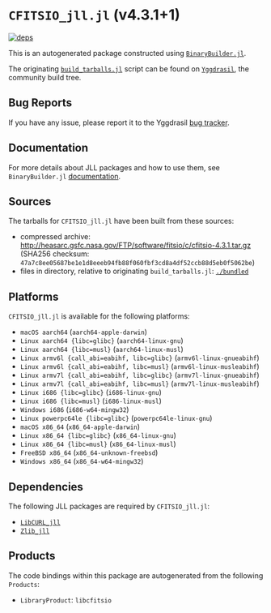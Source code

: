 # `CFITSIO_jll.jl` (v4.3.1+1)

[![deps](https://juliahub.com/docs/CFITSIO_jll/deps.svg)](https://juliahub.com/ui/Packages/CFITSIO_jll/LUCxV?page=2)

This is an autogenerated package constructed using [`BinaryBuilder.jl`](https://github.com/JuliaPackaging/BinaryBuilder.jl).

The originating [`build_tarballs.jl`](https://github.com/JuliaPackaging/Yggdrasil/blob/e320f050a68cc55fe7d880954a671b7b9bffca54/C/CFITSIO/build_tarballs.jl) script can be found on [`Yggdrasil`](https://github.com/JuliaPackaging/Yggdrasil/), the community build tree.

## Bug Reports

If you have any issue, please report it to the Yggdrasil [bug tracker](https://github.com/JuliaPackaging/Yggdrasil/issues).

## Documentation

For more details about JLL packages and how to use them, see `BinaryBuilder.jl` [documentation](https://docs.binarybuilder.org/stable/jll/).

## Sources

The tarballs for `CFITSIO_jll.jl` have been built from these sources:

* compressed archive: http://heasarc.gsfc.nasa.gov/FTP/software/fitsio/c/cfitsio-4.3.1.tar.gz (SHA256 checksum: `47a7c8ee05687be1e1d8eeeb94fb88f060fbf3cd8a4df52ccb88d5eb0f5062be`)
* files in directory, relative to originating `build_tarballs.jl`: [`./bundled`](https://github.com/JuliaPackaging/Yggdrasil/tree/e320f050a68cc55fe7d880954a671b7b9bffca54/C/CFITSIO/bundled)

## Platforms

`CFITSIO_jll.jl` is available for the following platforms:

* `macOS aarch64` (`aarch64-apple-darwin`)
* `Linux aarch64 {libc=glibc}` (`aarch64-linux-gnu`)
* `Linux aarch64 {libc=musl}` (`aarch64-linux-musl`)
* `Linux armv6l {call_abi=eabihf, libc=glibc}` (`armv6l-linux-gnueabihf`)
* `Linux armv6l {call_abi=eabihf, libc=musl}` (`armv6l-linux-musleabihf`)
* `Linux armv7l {call_abi=eabihf, libc=glibc}` (`armv7l-linux-gnueabihf`)
* `Linux armv7l {call_abi=eabihf, libc=musl}` (`armv7l-linux-musleabihf`)
* `Linux i686 {libc=glibc}` (`i686-linux-gnu`)
* `Linux i686 {libc=musl}` (`i686-linux-musl`)
* `Windows i686` (`i686-w64-mingw32`)
* `Linux powerpc64le {libc=glibc}` (`powerpc64le-linux-gnu`)
* `macOS x86_64` (`x86_64-apple-darwin`)
* `Linux x86_64 {libc=glibc}` (`x86_64-linux-gnu`)
* `Linux x86_64 {libc=musl}` (`x86_64-linux-musl`)
* `FreeBSD x86_64` (`x86_64-unknown-freebsd`)
* `Windows x86_64` (`x86_64-w64-mingw32`)

## Dependencies

The following JLL packages are required by `CFITSIO_jll.jl`:

* [`LibCURL_jll`](https://github.com/JuliaBinaryWrappers/LibCURL_jll.jl)
* [`Zlib_jll`](https://github.com/JuliaBinaryWrappers/Zlib_jll.jl)

## Products

The code bindings within this package are autogenerated from the following `Products`:

* `LibraryProduct`: `libcfitsio`
